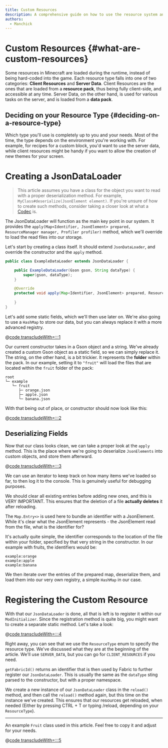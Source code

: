 ```yaml
---
title: Custom Resources
description: A comprehensive guide on how to use the resource system and load custom resources during the runtime.
authors:
  - Manchick
---
```


# Custom Resources {#what-are-custom-resources}

Some resources in Minecraft are loaded during the runtime, instead of being hard-coded into the game.
Each resource type falls into one of two categories: **Client Resources** and **Server Data**.
Client Resources are the ones that are loaded from a **resource pack**, thus being fully client-side, and accessible at any time.
Server Data, on the other hand, is used for various tasks on the server, and is loaded from a **data pack**.

## Deciding on your Resource Type {#deciding-on-a-resource-type}

Which type you'll use is completely up to you and your needs. Most of the time, the type depends on
the environment you're working with. For example, for recipes for a custom block, you'd want to use the
server data, while client resources might be handy if you want to allow the creation of new themes for your screen.

# Creating a JsonDataLoader

> This article assumes you have a class for the object you want to read with a proper deserialization method.
> For example, `MyClass#deserialize(JsonElement element)`. If you're unsure of how to create such methods, consider
> taking a closer look at what a [Codec](../develop/codecs.md) is.

The JsonDataLoader will function as the main key point in our system. It provides the `apply(Map<Identifier, JsonElement> prepared, ResourceManager manager, Profiler profiler)`
method, which we'll override to load the read files into our storage.

Let's start by creating a class itself. It should extend `JsonDataLoader`, and override the constructor
and the `apply` method.

```java
public class ExampleDataLoader extends JsonDataLoader {

	public ExampleDataLoader(Gson gson, String dataType) {
		super(gson, dataType);
	}

	@Override
	protected void apply(Map<Identifier, JsonElement> prepared, ResourceManager manager, Profiler profiler) {
		
	}
}
```

Let's add some static fields, which we'll then use later on. We're also going to use
a `HashMap` to store our data, but you can always replace it with a more advanced registry.

@[code transcludeWith=:::1](@/reference/latest/src/main/java/com/example/docs/resources/FruitDataLoader.java)

Our current constructor takes in a Gson object and a string. We've already created a custom
Gson object as a static field, so we can simply replace it. The string, on the other hand, is a bit
trickier. It represents the **folder** within the pack. In our example, setting it to `"fruit"`
will load the files that are located within the `fruit` folder of the pack:

```
root
└─ example
   └─ fruit
      ├─ orange.json
      ├─ apple.json
      └─ banana.json
```

With that being out of place, or constructor should now look like this:

@[code transcludeWith=:::2](@/reference/latest/src/main/java/com/example/docs/resources/FruitDataLoader.java)

## Deserializing Fields

Now that our class looks clean, we can take a proper look at the `apply` method. This is the place where
we're going to deserialize `JsonElements` into custom objects, and store them afterward.

@[code transcludeWith=:::3](@/reference/latest/src/main/java/com/example/docs/resources/FruitDataLoader.java)

We can use an iterator to keep track on how many items we've loaded so far, to then log it to the console.
This is genuinely useful for debugging purposes.

We should clear all existing entries before adding new ones, and this is VERY IMPORTANT. This
ensures that the deletion of a file **actually deletes** it after reloading.

The `Map.Entry<>` is used here to bundle an identifier with a JsonElement. While it's clear what the JsonElement
represents - the JsonElement read from the file, what is the identifier for?

It's actually quite simple, the identifier corresponds to the location of the file within
your folder, specified by that very string in the constructor. In our example with fruits, the identifiers
would be:

```
example:orange
example:apple
example:banana
```

We then iterate over the entries of the prepared map, deserialize them, and load them into
our very own registry, a simple `HashMap` in our case.

# Registering the Custom Resource

With that our `JsonDataLoader` is done, all that is left is to register it within our `ModInitializer`.
Since the registration method is quite big, you might want to create a separate static method. Let's take
a look:

@[code transcludeWith=:::4](@/reference/latest/src/main/java/com/example/docs/resources/FruitDataLoader.java)

Right away, you can see that we use the `ResourceType` enum to specify the resource type. We've discussed
what they are at the beginning of the article. We'll use `SERVER_DATA`, but you can go for `CLIENT_RESOURCES`
if you need.

`getFabricId()` returns an identifier that is then used by Fabric to further register our `JsonDataLoader`. This
is usually the same as the `dataType` sting parsed to the constructor, but with a proper namespace.

We create a new instance of our `JsonDataLoader` class in the `reload()` method, and then call the `reload()`
method again, but this time on the instance we've created. This ensures that our resources get reloaded, when needed
(Either by pressing CTRL + T or typing /reload, depending on your `ResourceType`).

---

An example `Fruit` class used in this article. Feel free to copy it and adjust for your needs.

@[code transcludeWith=:::5](@/reference/latest/src/main/java/com/example/docs/resources/FruitDataLoader.java)